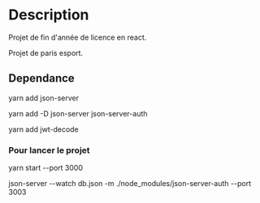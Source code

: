 # Description
Projet de fin d'année de licence en react.

Projet de paris esport.

## Dependance
yarn add json-server

yarn add -D json-server json-server-auth

yarn add jwt-decode

### Pour lancer le projet

yarn start --port 3000

json-server --watch db.json -m ./node_modules/json-server-auth --port 3003
